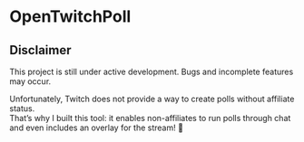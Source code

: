 # OpenTwitchPoll

## Disclaimer
This project is still under active development. Bugs and incomplete features may occur.


Unfortunately, Twitch does not provide a way to create polls without affiliate status.  
That’s why I built this tool: it enables non-affiliates to run polls through chat and even includes an overlay for the stream! 🙂
